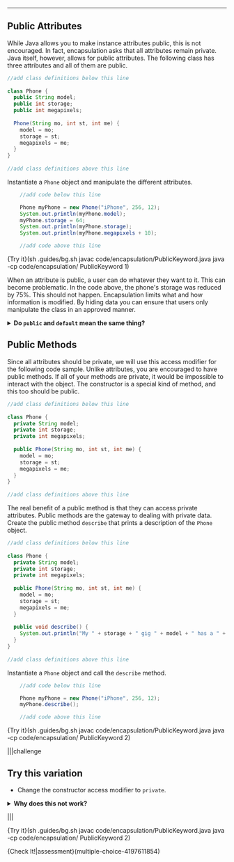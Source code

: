 ----------

## Public Attributes

While Java allows you to make instance attributes public, this is not encouraged. In fact, encapsulation asks that all attributes remain private. Java itself, however, allows for public attributes. The following class has three attributes and all of them are public.

```java
//add class definitions below this line
    
class Phone {
  public String model;
  public int storage;
  public int megapixels;
  
  Phone(String mo, int st, int me) {
    model = mo;
    storage = st;
    megapixels = me;
  }
}
  
//add class definitions above this line
```

Instantiate a `Phone` object and manipulate the different attributes.

```java
    //add code below this line

    Phone myPhone = new Phone("iPhone", 256, 12);
    System.out.println(myPhone.model);
    myPhone.storage = 64;
    System.out.println(myPhone.storage);
    System.out.println(myPhone.megapixels + 10);

    //add code above this line
```

{Try it}(sh .guides/bg.sh javac code/encapsulation/PublicKeyword.java java -cp code/encapsulation/ PublicKeyword 1)

When an attribute is public, a user can do whatever they want to it. This can become problematic. In the code above, the phone's storage was reduced by 75%. This should not happen. Encapsulation limits what and how information is modified. By hiding data you can ensure that users only manipulate the class in an approved manner.

<details>
  <summary><strong>Do <code>public</code> and <code>default</code> mean the same thing?</strong></summary>
  Prior to learning about encapsulation, we used the <code>default</code> access modifier. We could modify the object any way we wanted. Similarly, we can modify the object any way you want with the <code>public</code> access modifier. Does this mean that <code>default</code> and <code>public</code> are the same? No. However, you will not notice a difference until you start working with packages, something we have not yet done. Elements with the <code>default</code> access modifier are only accessible in the same package. 
</details>

## Public Methods

Since all attributes should be private, we will use this access modifier for the following code sample. Unlike attributes, you are encouraged to have public methods. If all of your methods are private, it would be impossible to interact with the object. The constructor is a special kind of method, and this too should be public.

```java
//add class definitions below this line
    
class Phone {
  private String model;
  private int storage;
  private int megapixels;
  
  public Phone(String mo, int st, int me) {
    model = mo;
    storage = st;
    megapixels = me;
  }
}
  
//add class definitions above this line
```

The real benefit of a public method is that they can access private attributes. Public methods are the gateway to dealing with private data. Create the public method `describe` that prints a description of the `Phone` object.

```java
//add class definitions below this line
    
class Phone {
  private String model;
  private int storage;
  private int megapixels;
  
  public Phone(String mo, int st, int me) {
    model = mo;
    storage = st;
    megapixels = me;
  }
  
  public void describe() {
    System.out.println("My " + storage + " gig " + model + " has a " + megapixels + " megapixel camera.");
  }
}
  
//add class definitions above this line
```

Instantiate a `Phone` object and call the `describe` method.

```java
    //add code below this line

    Phone myPhone = new Phone("iPhone", 256, 12);
    myPhone.describe();

    //add code above this line
```

{Try it}(sh .guides/bg.sh javac code/encapsulation/PublicKeyword.java java -cp code/encapsulation/ PublicKeyword 2)

|||challenge
## Try this variation
* Change the constructor access modifier to `private`.

<details>
  <summary><strong>Why does this not work?</strong></summary>
  The constructor is a special kind of method that is automatically called when the <code>new</code> keyword is used. Once the constructor is private, it cannot be called outside the class. That is why Java throws an error message. The only way a private constructor can work is if a class is declared inside another class. The outer class can call the inner constructor even if it is private.
</details>

|||

{Try it}(sh .guides/bg.sh javac code/encapsulation/PublicKeyword.java java -cp code/encapsulation/ PublicKeyword 2)

{Check It!|assessment}(multiple-choice-4197611854)
